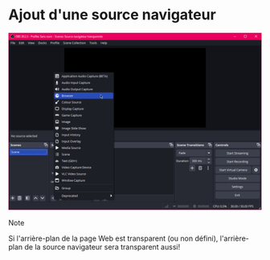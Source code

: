 # Ajout d'une source navigateur

![](./obs_ajout_source_navigateur.png)

> [!NOTE] 
> Si l'arrière-plan de la page Web est transparent (ou non défini), l'arrière-plan de la source navigateur sera transparent aussi!